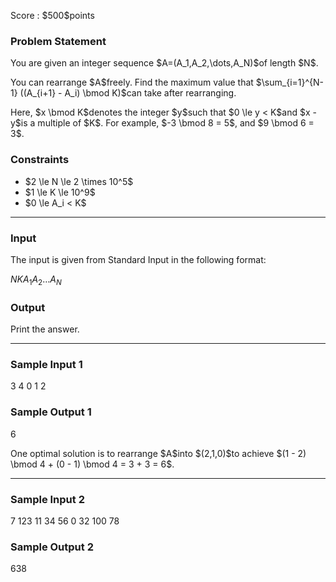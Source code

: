 
<div>

<span>

<span>

<p>
Score : $500$points
</p>

<div>

<section>

### **Problem Statement**

<p>
You are given an integer sequence $A=(A_1,A_2,\dots,A_N)$of length $N$.
</p>

<p>
You can rearrange $A$freely. Find the maximum value that $\sum_{i=1}^{N-1} ((A_{i+1} - A_i) \bmod K)$can take after rearranging.
</p>

<p>
Here, $x \bmod K$denotes the integer $y$such that $0 \le y < K$and $x - y$is a multiple of $K$. For example, $-3 \bmod 8 = 5$, and $9 \bmod 6 = 3$.
</p>

</section>

</div>

<div>

<section>

### **Constraints**

<ul>

<li>
$2 \le N \le 2 \times 10^5$
</li>

<li>
$1 \le K \le 10^9$
</li>

<li>
$0 \le A_i < K$
</li>

</ul>

</section>

</div>

---

<div>

<div>

<section>

### **Input**

<p>
The input is given from Standard Input in the following format:
</p>

<div>

$N$$K$$A_1$$A_2$$\dots$$A_N$
</div>

</section>

</div>

<div>

<section>

### **Output**

<p>
Print the answer.
</p>

</section>

</div>

</div>

---

<div>

<section>

### **Sample Input 1**

<div>

3 4
0 1 2

</div>

</section>

</div>

<div>

<section>

### **Sample Output 1**

<div>

6

</div>

<p>
One optimal solution is to rearrange $A$into $(2,1,0)$to achieve $(1 - 2) \bmod 4 + (0 - 1) \bmod 4 = 3 + 3 = 6$.
</p>

</section>

</div>

---

<div>

<section>

### **Sample Input 2**

<div>

7 123
11 34 56 0 32 100 78

</div>

</section>

</div>

<div>

<section>

### **Sample Output 2**

<div>

638

</div>

</section>

</div>

</span>

</span>

</div>
